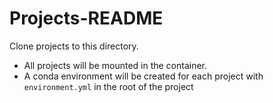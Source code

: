 # Projects-README

Clone projects to this directory.  

* All projects will be mounted in the container.
* A conda environment will be created for each project with `environment.yml` in the root of the project
